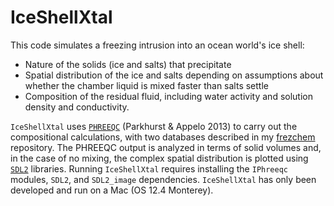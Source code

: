 # IceShellXtal
This code simulates a freezing intrusion into an ocean world's ice shell:

- Nature of the solids (ice and salts) that precipitate
- Spatial distribution of the ice and salts depending on assumptions about whether the chamber liquid is mixed faster than salts settle
- Composition of the residual fluid, including water activity and solution density and conductivity.

`IceShellXtal` uses [`PHREEQC`](https://www.usgs.gov/software/phreeqc-version-3) (Parkhurst & Appelo 2013) to carry out the compositional calculations, with two databases described in my [frezchem](https://github.com/MarcNeveu/frezchem) repository. The PHREEQC output is analyzed in terms of solid volumes and, in the case of no mixing, the complex spatial distribution is plotted using [`SDL2`](https://www.libsdl.org) libraries. Running `IceShellXtal` requires installing the `IPhreeqc` modules, `SDL2`, and `SDL2_image` dependencies. `IceShellXtal` has only been developed and run on a Mac (OS 12.4 Monterey).
